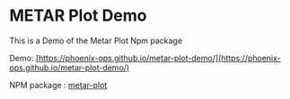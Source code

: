 # METAR Plot Demo 

This is a Demo of the Metar Plot Npm package

Demo: [https://phoenix-ops.github.io/metar-plot-demo/](https://phoenix-ops.github.io/metar-plot-demo/)

NPM package : [metar-plot](https://www.aviationweather.gov/metar/data)